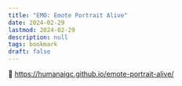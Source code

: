 ```yaml
---
title: "EMO: Emote Portrait Alive"
date: 2024-02-29
lastmod: 2024-02-29
description: null
tags: bookmark
draft: false
---
```

🫨 https://humanaigc.github.io/emote-portrait-alive/